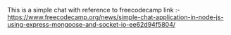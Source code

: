 This is a simple chat with reference to freecodecamp 
link :- https://www.freecodecamp.org/news/simple-chat-application-in-node-js-using-express-mongoose-and-socket-io-ee62d94f5804/